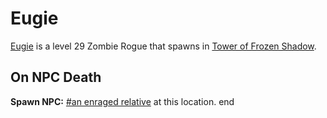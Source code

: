 # Eugie



[Eugie](/npc/111038) is a level 29 Zombie Rogue that spawns in [Tower of Frozen Shadow](/zone/111).



## On NPC Death

**Spawn NPC:**  [\#an enraged relative](/npc/111025) at this location.
end